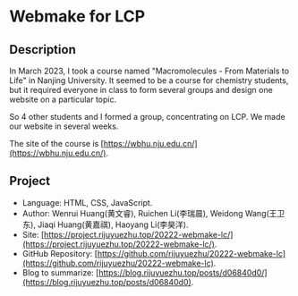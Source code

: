 # Webmake for LCP

## Description

In March 2023, I took a course named "Macromolecules - From Materials to Life" in Nanjing University. It seemed to be a course for chemistry students, but it required everyone in class to form several groups and design one website on a particular topic. 

So 4 other students and I formed a group, concentrating on LCP. We made our website in several weeks.

The site of the course is [https://wbhu.nju.edu.cn/](https://wbhu.nju.edu.cn/).

## Project

- Language: HTML, CSS, JavaScript.
- Author: Wenrui Huang(黄文睿), Ruichen Li(李瑞晨), Weidong Wang(王卫东), Jiaqi Huang(黄嘉祺), Haoyang Li(李昊洋).
- Site: [https://project.rijuyuezhu.top/20222-webmake-lc/](https://project.rijuyuezhu.top/20222-webmake-lc/).
- GitHub Repository: [https://github.com/rijuyuezhu/20222-webmake-lc](https://github.com/rijuyuezhu/20222-webmake-lc).
- Blog to summarize: [https://blog.rijuyuezhu.top/posts/d06840d0/](https://blog.rijuyuezhu.top/posts/d06840d0).
